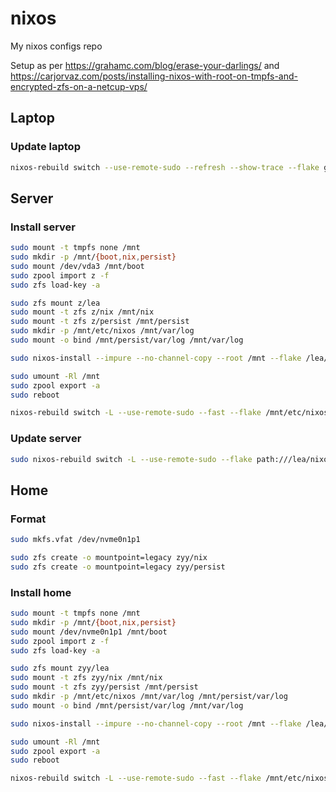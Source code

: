 # nixos
My nixos configs repo

Setup as per <https://grahamc.com/blog/erase-your-darlings/> and <https://carjorvaz.com/posts/installing-nixos-with-root-on-tmpfs-and-encrypted-zfs-on-a-netcup-vps/>

## Laptop

### Update laptop
```bash
nixos-rebuild switch --use-remote-sudo --refresh --show-trace --flake github:HippocampusGirl/nixos#laptop
```

## Server

### Install server

```bash
sudo mount -t tmpfs none /mnt
sudo mkdir -p /mnt/{boot,nix,persist}
sudo mount /dev/vda3 /mnt/boot
sudo zpool import z -f
sudo zfs load-key -a

sudo zfs mount z/lea
sudo mount -t zfs z/nix /mnt/nix
sudo mount -t zfs z/persist /mnt/persist
sudo mkdir -p /mnt/etc/nixos /mnt/var/log
sudo mount -o bind /mnt/persist/var/log /mnt/var/log

sudo nixos-install --impure --no-channel-copy --root /mnt --flake /lea/machines/nixos#server

sudo umount -Rl /mnt
sudo zpool export -a
sudo reboot

nixos-rebuild switch -L --use-remote-sudo --fast --flake /mnt/etc/nixos#server
```

### Update server

```bash
sudo nixos-rebuild switch -L --use-remote-sudo --flake path:///lea/nixos#server --show-trace --refresh
```

## Home

### Format
```bash
sudo mkfs.vfat /dev/nvme0n1p1

sudo zfs create -o mountpoint=legacy zyy/nix
sudo zfs create -o mountpoint=legacy zyy/persist
```

### Install home
```bash
sudo mount -t tmpfs none /mnt
sudo mkdir -p /mnt/{boot,nix,persist}
sudo mount /dev/nvme0n1p1 /mnt/boot
sudo zpool import z -f
sudo zfs load-key -a

sudo zfs mount zyy/lea
sudo mount -t zfs zyy/nix /mnt/nix
sudo mount -t zfs zyy/persist /mnt/persist
sudo mkdir -p /mnt/etc/nixos /mnt/var/log /mnt/persist/var/log
sudo mount -o bind /mnt/persist/var/log /mnt/var/log

sudo nixos-install --impure --no-channel-copy --root /mnt --flake /lea/machines/nixos#server

sudo umount -Rl /mnt
sudo zpool export -a
sudo reboot

nixos-rebuild switch -L --use-remote-sudo --fast --flake /mnt/etc/nixos#server
```
